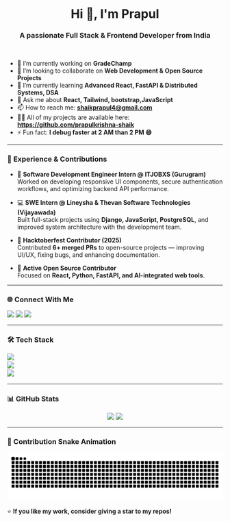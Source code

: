 <h1 align="center">Hi 👋, I'm Prapul</h1>
<h3 align="center">A passionate Full Stack & Frontend Developer from India</h3>

<br/>

- 🔭 I’m currently working on **GradeChamp**
- 👯 I’m looking to collaborate on **Web Development & Open Source Projects**
- 🌱 I’m currently learning **Advanced React, FastAPI & Distributed Systems, DSA**
- 💬 Ask me about **React, Tailwind, bootstrap,JavaScript**
- 📫 How to reach me: **shaikprapul4@gmail.com**
- 👨‍💻 All of my projects are available here: **https://github.com/prapulkrishna-shaik**
- ⚡ Fun fact: **I debug faster at 2 AM than 2 PM 😄**

---

### 📄 Experience & Contributions

- 💼 **Software Development Engineer Intern @ ITJOBXS (Gurugram)**  
  Worked on developing responsive UI components, secure authentication workflows, and optimizing backend API performance.

- 💻 **SWE Intern @ Lineysha & Thevan Software Technologies (Vijayawada)**  
  Built full-stack projects using **Django, JavaScript, PostgreSQL**, and improved system architecture with the development team.

- 🎉 **Hacktoberfest Contributor (2025)**  
  Contributed **6+ merged PRs** to open-source projects — improving UI/UX, fixing bugs, and enhancing documentation.

- 🤝 **Active Open Source Contributor**  
  Focused on **React, Python, FastAPI, and AI-integrated web tools**.

---

### 🌐 Connect With Me
<p align="left">
<a href="[https://www.linkedin.com/in/your-link" target="_blank"><img src="https://skillicons.dev/icons?i=linkedin" height="40](https://www.linkedin.com/in/shaik-prapul-krishna/)"/></a>
<a href="mailto:shaikprapul4@gmail.com"><img src="https://skillicons.dev/icons?i=gmail" height="40"/></a>
<a href="https://github.com/prapulkrishna-shaik" target="_blank"><img src="https://skillicons.dev/icons?i=github" height="40"/></a>
</p>

---

### 🛠️ Tech Stack

<p align="left">
<img src="https://skillicons.dev/icons?i=html,css,js,ts,react,tailwind,bootstrap,threejs,gsap" height="45"/>
<br/>
<img src="https://skillicons.dev/icons?i=python,django,fastapi,nodejs,express,postgres,mysql,mongodb" height="45"/>
<br/>
<img src="https://skillicons.dev/icons?i=git,github,linux,docker,figma" height="45"/>
</p>

---

### 📊 GitHub Stats

<p align="center">
<img src="https://github-readme-streak-stats.herokuapp.com/?user=prapulkrishna-shaik&theme=radical" height="165"/>
<img src="https://github-readme-stats.vercel.app/api/top-langs/?username=prapulkrishna-shaik&layout=compact&theme=radical" height="165"/>
</p>

---
### 🐍 Contribution Snake Animation
<p align="center">
  <img src="https://raw.githubusercontent.com/prapulkrishna-shaik/prapulkrishna-shaik/output/github-contribution-grid-snake.svg" alt="snake animation" />
</p>


⭐ **If you like my work, consider giving a star to my repos!**
